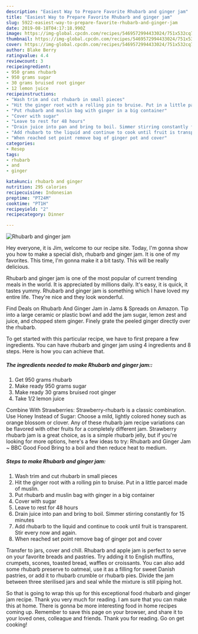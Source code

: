 ```yaml
---
description: "Easiest Way to Prepare Favorite Rhubarb and ginger jam"
title: "Easiest Way to Prepare Favorite Rhubarb and ginger jam"
slug: 5922-easiest-way-to-prepare-favorite-rhubarb-and-ginger-jam
date: 2019-08-18T04:17:18.990Z
image: https://img-global.cpcdn.com/recipes/5469572994433024/751x532cq70/rhubarb-and-ginger-jam-recipe-main-photo.jpg
thumbnail: https://img-global.cpcdn.com/recipes/5469572994433024/751x532cq70/rhubarb-and-ginger-jam-recipe-main-photo.jpg
cover: https://img-global.cpcdn.com/recipes/5469572994433024/751x532cq70/rhubarb-and-ginger-jam-recipe-main-photo.jpg
author: Blake Berry
ratingvalue: 4.4
reviewcount: 3
recipeingredient:
- 950 grams rhubarb
- 950 grams sugar
- 30 grams bruised root ginger
- 12 lemon juice
recipeinstructions:
- "Wash trim and cut rhubarb in small pieces"
- "Hit the ginger root with a rolling pin to bruise. Put in a little parcel made of muslin."
- "Put rhubarb and muslin bag with ginger in a big container"
- "Cover with sugar"
- "Leave to rest for 48 hours"
- "Drain juice into pan and bring to boil. Simmer stirring constantly for 15 minutes"
- "Add rhubarb to the liquid and continue to cook until fruit is transparent. Stir every now and again."
- "When reached set point remove bag of ginger pot and cover"
categories:
- Resep
tags:
- rhubarb
- and
- ginger

katakunci: rhubarb and ginger
nutrition: 295 calories
recipecuisine: Indonesian
preptime: "PT24M"
cooktime: "PT1H"
recipeyield: "2"
recipecategory: Dinner

---
```



![Rhubarb and ginger jam](https://img-global.cpcdn.com/recipes/5469572994433024/751x532cq70/rhubarb-and-ginger-jam-recipe-main-photo.jpg)

Hey everyone, it is Jim, welcome to our recipe site. Today, I'm gonna show you how to make a special dish, rhubarb and ginger jam. It is one of my favorites. This time, I'm gonna make it a bit tasty. This will be really delicious.

Rhubarb and ginger jam is one of the most popular of current trending meals in the world. It is appreciated by millions daily. It's easy, it is quick, it tastes yummy. Rhubarb and ginger jam is something which I have loved my entire life. They're nice and they look wonderful.

Find Deals on Rhubarb And Ginger Jam in Jams &amp; Spreads on Amazon. Tip into a large ceramic or plastic bowl and add the jam sugar, lemon zest and juice, and chopped stem ginger. Finely grate the peeled ginger directly over the rhubarb.


To get started with this particular recipe, we have to first prepare a few ingredients. You can have rhubarb and ginger jam using 4 ingredients and 8 steps. Here is how you can achieve that.

##### The ingredients needed to make Rhubarb and ginger jam::

1. Get 950 grams rhubarb
1. Make ready 950 grams sugar
1. Make ready 30 grams bruised root ginger
1. Take 1/2 lemon juice


Combine With Strawberries: Strawberry-rhubarb is a classic combination. Use Honey Instead of Sugar: Choose a mild, lightly colored honey such as orange blossom or clover. Any of these rhubarb jam recipe variations can be flavored with other fruits for a completely different jam. Strawberry rhubarb jam is a great choice, as is a simple rhubarb jelly, but if you&#39;re looking for more options, here&#39;s a few ideas to try: Rhubarb and Ginger Jam ~ BBC Good Food Bring to a boil and then reduce heat to medium. 

##### Steps to make Rhubarb and ginger jam:

1. Wash trim and cut rhubarb in small pieces
1. Hit the ginger root with a rolling pin to bruise. Put in a little parcel made of muslin.
1. Put rhubarb and muslin bag with ginger in a big container
1. Cover with sugar
1. Leave to rest for 48 hours
1. Drain juice into pan and bring to boil. Simmer stirring constantly for 15 minutes
1. Add rhubarb to the liquid and continue to cook until fruit is transparent. Stir every now and again.
1. When reached set point remove bag of ginger pot and cover


Transfer to jars, cover and chill. Rhubarb and apple jam is perfect to serve on your favorite breads and pastries. Try adding it to English muffins, crumpets, scones, toasted bread, waffles or croissants. You can also add some rhubarb preserve to oatmeal, use it as a filling for sweet Danish pastries, or add it to rhubarb crumble or rhubarb pies. Divide the jam between three sterilised jars and seal while the mixture is still piping hot. 

So that is going to wrap this up for this exceptional food rhubarb and ginger jam recipe. Thank you very much for reading. I am sure that you can make this at home. There is gonna be more interesting food in home recipes coming up. Remember to save this page on your browser, and share it to your loved ones, colleague and friends. Thank you for reading. Go on get cooking!
